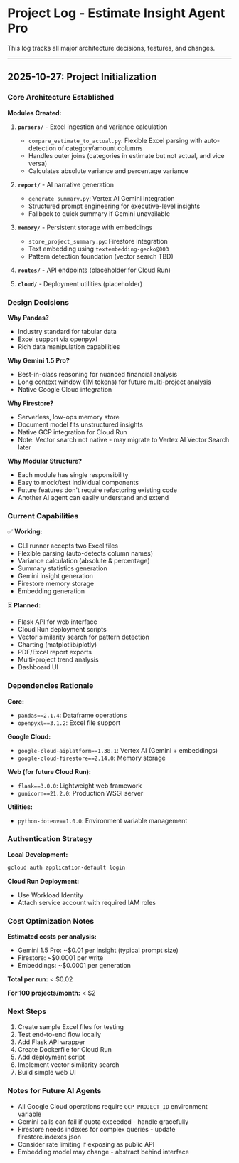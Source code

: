 # Project Log - Estimate Insight Agent Pro

This log tracks all major architecture decisions, features, and changes.

---

## 2025-10-27: Project Initialization

### Core Architecture Established

**Modules Created:**
1. **`parsers/`** - Excel ingestion and variance calculation
   - `compare_estimate_to_actual.py`: Flexible Excel parsing with auto-detection of category/amount columns
   - Handles outer joins (categories in estimate but not actual, and vice versa)
   - Calculates absolute variance and percentage variance

2. **`report/`** - AI narrative generation
   - `generate_summary.py`: Vertex AI Gemini integration
   - Structured prompt engineering for executive-level insights
   - Fallback to quick summary if Gemini unavailable

3. **`memory/`** - Persistent storage with embeddings
   - `store_project_summary.py`: Firestore integration
   - Text embedding using `textembedding-gecko@003`
   - Pattern detection foundation (vector search TBD)

4. **`routes/`** - API endpoints (placeholder for Cloud Run)

5. **`cloud/`** - Deployment utilities (placeholder)

### Design Decisions

**Why Pandas?**
- Industry standard for tabular data
- Excel support via openpyxl
- Rich data manipulation capabilities

**Why Gemini 1.5 Pro?**
- Best-in-class reasoning for nuanced financial analysis
- Long context window (1M tokens) for future multi-project analysis
- Native Google Cloud integration

**Why Firestore?**
- Serverless, low-ops memory store
- Document model fits unstructured insights
- Native GCP integration for Cloud Run
- Note: Vector search not native - may migrate to Vertex AI Vector Search later

**Why Modular Structure?**
- Each module has single responsibility
- Easy to mock/test individual components
- Future features don't require refactoring existing code
- Another AI agent can easily understand and extend

### Current Capabilities

✅ **Working:**
- CLI runner accepts two Excel files
- Flexible parsing (auto-detects column names)
- Variance calculation (absolute & percentage)
- Summary statistics generation
- Gemini insight generation
- Firestore memory storage
- Embedding generation

⏳ **Planned:**
- Flask API for web interface
- Cloud Run deployment scripts
- Vector similarity search for pattern detection
- Charting (matplotlib/plotly)
- PDF/Excel report exports
- Multi-project trend analysis
- Dashboard UI

### Dependencies Rationale

**Core:**
- `pandas==2.1.4`: Dataframe operations
- `openpyxl==3.1.2`: Excel file support

**Google Cloud:**
- `google-cloud-aiplatform==1.38.1`: Vertex AI (Gemini + embeddings)
- `google-cloud-firestore==2.14.0`: Memory storage

**Web (for future Cloud Run):**
- `flask==3.0.0`: Lightweight web framework
- `gunicorn==21.2.0`: Production WSGI server

**Utilities:**
- `python-dotenv==1.0.0`: Environment variable management

### Authentication Strategy

**Local Development:**
```bash
gcloud auth application-default login
```

**Cloud Run Deployment:**
- Use Workload Identity
- Attach service account with required IAM roles

### Cost Optimization Notes

**Estimated costs per analysis:**
- Gemini 1.5 Pro: ~$0.01 per insight (typical prompt size)
- Firestore: ~$0.0001 per write
- Embeddings: ~$0.0001 per generation

**Total per run:** < $0.02

**For 100 projects/month:** < $2

### Next Steps

1. Create sample Excel files for testing
2. Test end-to-end flow locally
3. Add Flask API wrapper
4. Create Dockerfile for Cloud Run
5. Add deployment script
6. Implement vector similarity search
7. Build simple web UI

### Notes for Future AI Agents

- All Google Cloud operations require `GCP_PROJECT_ID` environment variable
- Gemini calls can fail if quota exceeded - handle gracefully
- Firestore needs indexes for complex queries - update firestore.indexes.json
- Consider rate limiting if exposing as public API
- Embedding model may change - abstract behind interface

